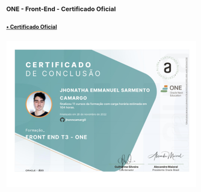### ONE - Front-End - Certificado Oficial

##

#### <a href="https://cursos.alura.com.br/user/jhonncamarg0/degree-front-end-turma3-one-431390/certificate" target="_blank"> • Certificado Oficial </a>

##

![NPM](https://github.com/jhonncamarg0/oracle-next-education/blob/main/certificados/front-end/front-end.jpg)
